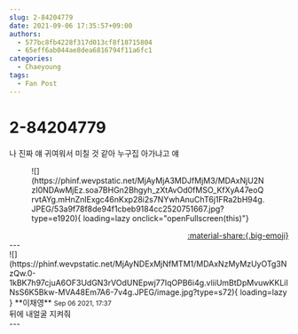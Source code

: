```yaml
---
slug: 2-84204779
date: 2021-09-06 17:35:57+09:00
authors:
  - 577bc8fb4228f317d013cf8f18715804
  - 65eff6ab044ae8dea6816794f11a6fc1
categories:
  - Chaeyoung
tags:
  - Fan Post
---
```


# 2-84204779

<div class="post-container" markdown="1">
<div class="content-container md-sidebar__scrollwrap" markdown="1">

나 진짜 얘 귀여워서 미칠 것 같아 누구집 아가냐고 얘
<figure markdown="1">
![](https://phinf.wevpstatic.net/MjAyMjA3MDJfMjM3/MDAxNjU2NzI0NDAwMjEz.soa7BHGn2Bhgyh_zXtAvOd0fMSO_KfXyA47eoQrvtAYg.mHnZnlExgc46nKxp28i2s7NYwhAnuChT6j1FRa2bH94g.JPEG/53a9f78f8de94f1cbeb9184cc2520751667.jpg?type=e1920){ loading=lazy onclick="openFullscreen(this)"}
</figure>


</div>
</div>

<div style="text-align: right;" markdown="1">
<a href="https://weverse.io/fromis9/fanpost/2-84204779" style="text-align: right;">:material-share:{.big-emoji}</a>
</div>
---

<div class="comments-container md-sidebar__scrollwrap" markdown="1">
<div class="comment" markdown="1">
<div class='id-container' markdown="1">
![](https://phinf.wevpstatic.net/MjAyNDExMjNfMTM1/MDAxNzMyMzUyOTg3NzQw.0-1kBK7h97cjuA6OF3UdGN3rVOdUNEpwj77IqOPB6i4g.vliiUmBtDpMvuwKKLiINsS6K5Bkw-MVA48Em7A6-7v4g.JPEG/image.jpg?type=s72){ loading=lazy }
**<span class="artist">이채영</span>** <small>Sep 06 2021, 17:37</small><br>
</div>
<div class='comment-body' markdown="1">
뒤에 내얼굴 지켜줘
</div>
</div>
</div>
---
